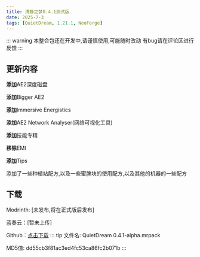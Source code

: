 ```yaml
---
title: 清静之梦0.4.1测试版
date: 2025-7-3
tags: [QuietDream, 1.21.1, NeoForge]
---
```

::: warning
本整合包还在开发中,请谨慎使用,可能随时改动
有bug请在评论区进行反馈
:::
## 更新内容

**添加**AE2深度磁盘

**添加**Bigger AE2

**添加**Immersive Energistics

**添加**AE2 Network Analyser(网络可视化工具)

**添加**技能专精

**移除**EMI

**添加**Tips

添加了一些种植站配方,以及一些蜜脾块的使用配方,以及其他的机器的一些配方

## 下载
Modrinth: [未发布,将在正式版后发布]

蓝奏云：[暂未上传]

Github：[点击下载](https://github.com/fingtest6/fingmodapcks/releases/tag/QuietDream0.4.1)
::: tip
文件名: QuietDream 0.4.1-alpha.mrpack

MD5值: dd55cb3f81ac3ed4fc53ca86fc2b071b
:::
